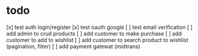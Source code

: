 # todo

[x] test auth login/register
[x] test oauth google
[ ] test email verification
[ ] add admin to crud products
[ ] add customer to make purchase
[ ] add customer to add to wishlist
[ ] add customer to search product to wishlist (pagination, filter)
[ ] add payment gatewat (midtrans)
